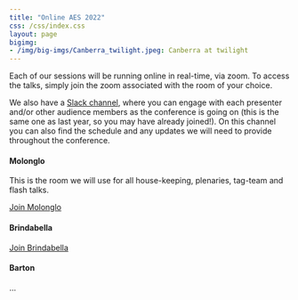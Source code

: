 ```yaml
---
title: "Online AES 2022"
css: /css/index.css
layout: page
bigimg:
- /img/big-imgs/Canberra_twilight.jpeg: Canberra at twilight
---
```


Each of our sessions will be running online in real-time, via zoom. To access the talks, simply join the zoom associated with the room of your choice.

We also have a [Slack channel](https://join.slack.com/t/ausevo2022/shared_invite/zt-1lpv8sv00-ltuBOofLsdShHMJ5bGjO6w), where you can engage with each presenter and/or other audience members as the conference is going on (this is the same one as last year, so you may have already joined!). On this channel you can also find the schedule and any updates we will need to provide throughout the conference.

#### Molonglo

This is the room we will use for all house-keeping, plenaries, tag-team and flash talks.

[Join Molonglo](https://unimelb.zoom.us/j/85971041634?pwd=RkNhdjF2YWZ6V1BpZHZRajlwM2dOQT09)
 
#### Brindabella
 
[Join Brindabella](https://anu.zoom.us/j/86954551139?pwd=WXhFRUlRdnhsUjIxWTZNOWhucnM1UT09)
 
#### Barton

...



